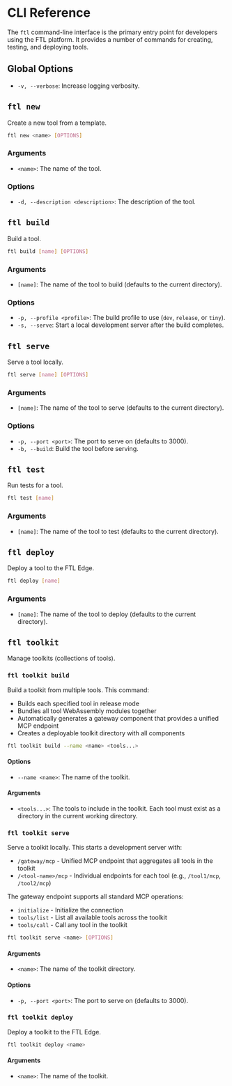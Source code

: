 # CLI Reference

The `ftl` command-line interface is the primary entry point for developers using the FTL platform. It provides a number of commands for creating, testing, and deploying tools.

## Global Options

- `-v, --verbose`: Increase logging verbosity.

## `ftl new`

Create a new tool from a template.

```bash
ftl new <name> [OPTIONS]
```

### Arguments

- `<name>`: The name of the tool.

### Options

- `-d, --description <description>`: The description of the tool.

## `ftl build`

Build a tool.

```bash
ftl build [name] [OPTIONS]
```

### Arguments

- `[name]`: The name of the tool to build (defaults to the current directory).

### Options

- `-p, --profile <profile>`: The build profile to use (`dev`, `release`, or `tiny`).
- `-s, --serve`: Start a local development server after the build completes.

## `ftl serve`

Serve a tool locally.

```bash
ftl serve [name] [OPTIONS]
```

### Arguments

- `[name]`: The name of the tool to serve (defaults to the current directory).

### Options

- `-p, --port <port>`: The port to serve on (defaults to 3000).
- `-b, --build`: Build the tool before serving.

## `ftl test`

Run tests for a tool.

```bash
ftl test [name]
```

### Arguments

- `[name]`: The name of the tool to test (defaults to the current directory).

## `ftl deploy`

Deploy a tool to the FTL Edge.

```bash
ftl deploy [name]
```

### Arguments

- `[name]`: The name of the tool to deploy (defaults to the current directory).

## `ftl toolkit`

Manage toolkits (collections of tools).

### `ftl toolkit build`

Build a toolkit from multiple tools. This command:
- Builds each specified tool in release mode
- Bundles all tool WebAssembly modules together
- Automatically generates a gateway component that provides a unified MCP endpoint
- Creates a deployable toolkit directory with all components

```bash
ftl toolkit build --name <name> <tools...>
```

#### Options

- `--name <name>`: The name of the toolkit.

#### Arguments

- `<tools...>`: The tools to include in the toolkit. Each tool must exist as a directory in the current working directory.

### `ftl toolkit serve`

Serve a toolkit locally. This starts a development server with:
- `/gateway/mcp` - Unified MCP endpoint that aggregates all tools in the toolkit
- `/<tool-name>/mcp` - Individual endpoints for each tool (e.g., `/tool1/mcp`, `/tool2/mcp`)

The gateway endpoint supports all standard MCP operations:
- `initialize` - Initialize the connection
- `tools/list` - List all available tools across the toolkit
- `tools/call` - Call any tool in the toolkit

```bash
ftl toolkit serve <name> [OPTIONS]
```

#### Arguments

- `<name>`: The name of the toolkit directory.

#### Options

- `-p, --port <port>`: The port to serve on (defaults to 3000).

### `ftl toolkit deploy`

Deploy a toolkit to the FTL Edge.

```bash
ftl toolkit deploy <name>
```

#### Arguments

- `<name>`: The name of the toolkit.
